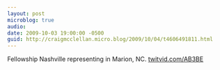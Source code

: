 ```yaml
---
layout: post
microblog: true
audio: 
date: 2009-10-03 19:00:00 -0500
guid: http://craigmcclellan.micro.blog/2009/10/04/t4606491811.html
---
```

Fellowship Nashville representing in Marion, NC.  [twitvid.com/AB3BE](http://twitvid.com/AB3BE)
